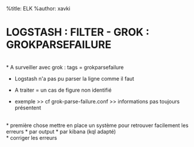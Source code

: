 %title: ELK
%author: xavki


# LOGSTASH : FILTER - GROK : GROKPARSEFAILURE


<br>
* A surveiller avec grok : tags = grokparsefailure

* Logstash n'a pas pu parser la ligne comme il faut

* A traiter = un cas de figure non identifié

* exemple >> cf grok-parse-failure.conf  >> informations pas toujours présentent

<br>
* première chose mettre en place un système pour retrouver facilement les erreurs
		* par output
		* par kibana (kql adapté)

<br>
* corriger les erreurs
